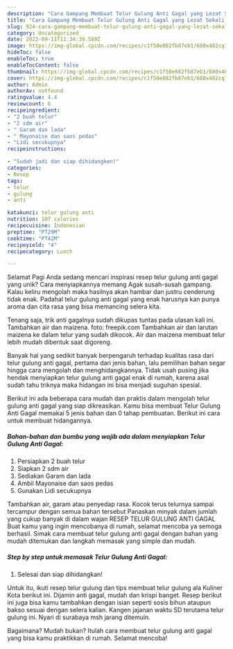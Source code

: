 ```yaml
---
description: "Cara Gampang Membuat Telur Gulung Anti Gagal yang Lezat Sekali, Enak"
title: "Cara Gampang Membuat Telur Gulung Anti Gagal yang Lezat Sekali, Enak"
slug: 924-cara-gampang-membuat-telur-gulung-anti-gagal-yang-lezat-sekali-enak
category: Uncategorized
date: 2022-09-11T11:34:39.589Z
image: https://img-global.cpcdn.com/recipes/c1f50e082fb87eb1/680x482cq70/telur-gulung-anti-gagal-foto-resep-utama.jpg
hideToc: false
enableToc: true
enableTocContent: false
thumbnail: https://img-global.cpcdn.com/recipes/c1f50e082fb87eb1/680x482cq70/telur-gulung-anti-gagal-foto-resep-utama.jpg
cover: https://img-global.cpcdn.com/recipes/c1f50e082fb87eb1/680x482cq70/telur-gulung-anti-gagal-foto-resep-utama.jpg
author: Admin
authorAv: notfound
ratingvalue: 4.4
reviewcount: 6
recipeingredient:
- "2 buah telur"
- "2 sdm air"
- " Garam dan lada"
- " Mayonaise dan saos pedas"
- "Lidi secukupnya"
recipeinstructions:

- "Sudah jadi dan siap dihidangkan!"
categories:
- Resep
tags:
- telur
- gulung
- anti

katakunci: telur gulung anti 
nutrition: 107 calories
recipecuisine: Indonesian
preptime: "PT29M"
cooktime: "PT42M"
recipeyield: "4"
recipecategory: Lunch

---
```



Selamat Pagi Anda sedang mencari inspirasi resep telur gulung anti gagal yang unik? Cara menyiapkannya memang Agak susah-susah gampang. Kalau keliru mengolah maka hasilnya akan hambar dan justru cenderung tidak enak. Padahal telur gulung anti gagal yang enak harusnya kan punya aroma dan cita rasa yang bisa memancing selera kita.


Tenang saja, trik anti gagalnya sudah dikupas tuntas pada ulasan kali ini. Tambahkan air dan maizena. foto: freepik.com Tambahkan air dan larutan maizena ke dalam telur yang sudah dikocok. Air dan maizena membuat telur lebih mudah dibentuk saat digoreng.

Banyak hal yang sedikit banyak berpengaruh terhadap kualitas rasa dari telur gulung anti gagal, pertama dari jenis bahan, lalu pemilihan bahan segar hingga cara mengolah dan menghidangkannya. Tidak usah pusing jika hendak menyiapkan telur gulung anti gagal enak di rumah, karena asal sudah tahu triknya maka hidangan ini bisa menjadi suguhan spesial.


Berikut ini ada beberapa cara mudah dan praktis dalam mengolah telur gulung anti gagal yang siap dikreasikan. Kamu bisa membuat Telur Gulung Anti Gagal memakai 5 jenis bahan dan 0 tahap pembuatan. Berikut ini cara untuk membuat hidangannya.

<!--inarticleads1-->

##### Bahan-bahan dan bumbu yang wajib ada dalam menyiapkan Telur Gulung Anti Gagal:

1. Persiapkan 2 buah telur
1. Siapkan 2 sdm air
1. Sediakan  Garam dan lada
1. Ambil  Mayonaise dan saos pedas
1. Gunakan Lidi secukupnya


Tambahkan air, garam atau penyedap rasa. Kocok terus telurnya sampai tercampur dengan semua bahan tersebut Panaskan minyak dalam jumlah yang cukup banyak di dalam wajan RESEP TELUR GULUNG ANTI GAGAL Buat kamu yang ingin mencobanya di rumah, selamat mencoba ya semoga berhasil. Simak cara membuat telur gulung anti gagal dengan bahan yang mudah ditemukan dan langkah memasak yang simple dan mudah. 

<!--inarticleads2-->

##### Step by step untuk memasak Telur Gulung Anti Gagal:


1. Selesai dan siap dihidangkan!

Untuk itu, ikuti resep telur gulung dan tips membuat telur gulung ala Kuliner Kota berikut ini. Dijamin anti gagal, mudah dan krispi banget. Resep berikut ini juga bisa kamu tambahkan dengan isian seperti sosis bihun ataupun bakso sesuai dengan selera kalian. Kangen jajanan waktu SD terutama telur gulung ini. Nyari di surabaya msh jarang ditemuin. 

Bagaimana? Mudah bukan? Itulah cara membuat telur gulung anti gagal yang bisa kamu praktikkan di rumah. Selamat mencoba!

